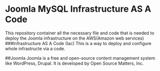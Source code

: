 # Joomla MySQL Infrastructure AS A Code
This repository container all the necessary file and code that is needed to deploy the Joomla infrastructure on the AWS(Amazon web services)
###Infrastructure AS A Code (Iac)
This is a way to deploy and configure whole infrastructe via a code. 

##Joomla 
Joomla is a free and open-source content management system like WordPress, Drupal. It is developed by Open Source Matters, Inc.


